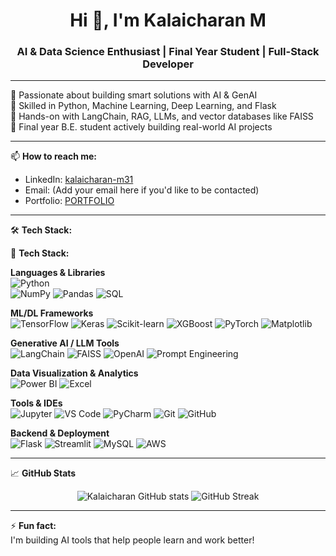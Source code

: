 <h1 align="center">Hi 👋, I'm Kalaicharan M</h1>
<h3 align="center">AI & Data Science Enthusiast | Final Year Student | Full-Stack Developer</h3>

---

🔹 Passionate about building smart solutions with AI & GenAI  
🔹 Skilled in Python, Machine Learning, Deep Learning, and Flask  
🔹 Hands-on with LangChain, RAG, LLMs, and vector databases like FAISS  
🔹 Final year B.E. student actively building real-world AI projects  

---

📫 **How to reach me:**
- LinkedIn: [kalaicharan-m31](https://www.linkedin.com/in/kalaicharan-m31/)
- Email: (Add your email here if you'd like to be contacted)
- Portfolio: [PORTFOLIO](http://kalaicharan-portfolio.netlify.app)

---

🛠️ **Tech Stack:**

📌 **Tech Stack:**

**Languages & Libraries**  
![Python](https://img.shields.io/badge/Python-3776AB?style=for-the-badge&logo=python&logoColor=white)  
![NumPy](https://img.shields.io/badge/NumPy-013243?style=for-the-badge&logo=numpy&logoColor=white)
![Pandas](https://img.shields.io/badge/Pandas-150458?style=for-the-badge&logo=pandas&logoColor=white)
![SQL](https://img.shields.io/badge/SQL-025E8C?style=for-the-badge&logo=sqlite&logoColor=white)

**ML/DL Frameworks**  
![TensorFlow](https://img.shields.io/badge/TensorFlow-FF6F00?style=for-the-badge&logo=tensorflow&logoColor=white)
![Keras](https://img.shields.io/badge/Keras-D00000?style=for-the-badge&logo=keras&logoColor=white)
![Scikit-learn](https://img.shields.io/badge/Scikit--learn-F7931E?style=for-the-badge&logo=scikitlearn&logoColor=white)
![XGBoost](https://img.shields.io/badge/XGBoost-EC2D2D?style=for-the-badge)
![PyTorch](https://img.shields.io/badge/PyTorch-EE4C2C?style=for-the-badge&logo=pytorch&logoColor=white)
![Matplotlib](https://img.shields.io/badge/Matplotlib-11557C?style=for-the-badge&logo=matplotlib&logoColor=white)

**Generative AI / LLM Tools**  
![LangChain](https://img.shields.io/badge/LangChain-blueviolet?style=for-the-badge)
![FAISS](https://img.shields.io/badge/FAISS-2D2D2D?style=for-the-badge)
![OpenAI](https://img.shields.io/badge/OpenAI-412991?style=for-the-badge&logo=openai&logoColor=white)
![Prompt Engineering](https://img.shields.io/badge/Prompt%20Engineering-007ACC?style=for-the-badge)

**Data Visualization & Analytics**  
![Power BI](https://img.shields.io/badge/PowerBI-F2C811?style=for-the-badge&logo=powerbi&logoColor=black)
![Excel](https://img.shields.io/badge/Excel-217346?style=for-the-badge&logo=microsoft-excel&logoColor=white)

**Tools & IDEs**  
![Jupyter](https://img.shields.io/badge/Jupyter-F37626?style=for-the-badge&logo=jupyter&logoColor=white)
![VS Code](https://img.shields.io/badge/VS%20Code-007ACC?style=for-the-badge&logo=visual-studio-code&logoColor=white)
![PyCharm](https://img.shields.io/badge/PyCharm-000000?style=for-the-badge&logo=pycharm&logoColor=white)
![Git](https://img.shields.io/badge/Git-F05032?style=for-the-badge&logo=git&logoColor=white)
![GitHub](https://img.shields.io/badge/GitHub-181717?style=for-the-badge&logo=github&logoColor=white)

**Backend & Deployment**  
![Flask](https://img.shields.io/badge/Flask-black?style=for-the-badge&logo=flask)
![Streamlit](https://img.shields.io/badge/Streamlit-FF4B4B?style=for-the-badge&logo=streamlit&logoColor=white)
![MySQL](https://img.shields.io/badge/MySQL-00758F?style=for-the-badge&logo=mysql&logoColor=white)
![AWS](https://img.shields.io/badge/AWS-232F3E?style=for-the-badge&logo=amazon-aws&logoColor=white)

---

📈 **GitHub Stats**  
<p align="center">
  <img src="https://github-readme-stats.vercel.app/api?username=Kalaicharan-M&show_icons=true&theme=tokyonight" alt="Kalaicharan GitHub stats" />
  <img src="https://github-readme-streak-stats.herokuapp.com?user=Kalaicharan-M&theme=tokyonight" alt="GitHub Streak" />
</p>

---

⚡ **Fun fact:**  
I'm building AI tools that help people learn and work better!
